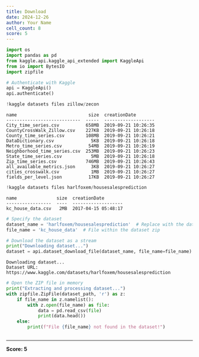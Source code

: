 ```yaml
---
title: Download
date: 2024-12-26
author: Your Name
cell_count: 8
score: 5
---
```


```python
import os
import pandas as pd
from kaggle.api.kaggle_api_extended import KaggleApi
from io import BytesIO
import zipfile
```


```python
# Authenticate with Kaggle
api = KaggleApi()
api.authenticate()
```


```python
!kaggle datasets files zillow/zecon
```

    name                           size  creationDate         
    ----------------------------  -----  -------------------  
    City_time_series.csv          658MB  2019-09-21 10:26:35  
    CountyCrossWalk_Zillow.csv    227KB  2019-09-21 10:26:18  
    County_time_series.csv        108MB  2019-09-21 10:26:21  
    DataDictionary.csv              5KB  2019-09-21 10:26:18  
    Metro_time_series.csv          54MB  2019-09-21 10:26:19  
    Neighborhood_time_series.csv  253MB  2019-09-21 10:26:23  
    State_time_series.csv           5MB  2019-09-21 10:26:18  
    Zip_time_series.csv           746MB  2019-09-21 10:26:43  
    all_available_metrics.json      3KB  2019-09-21 10:26:27  
    cities_crosswalk.csv            1MB  2019-09-21 10:26:27  
    fields_per_level.json          17KB  2019-09-21 10:26:27  



```python
!kaggle datasets files harlfoxem/housesalesprediction
```

    name               size  creationDate         
    -----------------  ----  -------------------  
    kc_house_data.csv   2MB  2017-04-15 05:48:17  



```python
# Specify the dataset
dataset_name = 'harlfoxem/housesalesprediction'  # Replace with the dataset slug
file_name = 'kc_house_data'  # File within the dataset zip
```


```python
# Download the dataset as a stream
print("Downloading dataset...")
dataset = api.dataset_download_file(dataset_name, file_name=file_name)
```

    Downloading dataset...
    Dataset URL: https://www.kaggle.com/datasets/harlfoxem/housesalesprediction



```python
# Open the ZIP file in memory
print("Extracting and processing dataset...")
with zipfile.ZipFile(dataset_path, 'r') as z:
    if file_name in z.namelist():
        with z.open(file_name) as file:
            data = pd.read_csv(file)
            print(data.head())
    else:
        print(f"File {file_name} not found in the dataset!")
```


```python

```


---
**Score: 5**